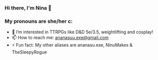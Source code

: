 ### Hi there, I'm Nina 👋
### My pronouns are she/her c:

- 👀 I’m interested in TTRPGs like D&D 5e/3.5, weightlifting and cosplay!
- 📫 How to reach me: ananasuu.exe@gmail.com
- ⚡ Fun fact: My other aliases are ananasu.exe, NinuMakes & TheSleepyRogue
